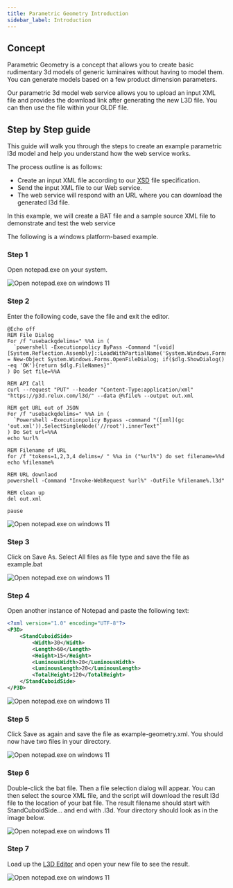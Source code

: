 ```yaml
---
title: Parametric Geometry Introduction
sidebar_label: Introduction
---
```


## Concept

Parametric Geometry is a concept that allows you to create basic rudimentary 3d models of generic luminaires without having to model them. You can generate models based on a few product dimension parameters.

Our parametric 3d model web service allows you to upload an input XML file and provides the download link after generating the new L3D file. You can then use the file within your GLDF file.

## Step by Step guide

This guide will walk you through the steps to create an example parametric l3d model and help you understand how the web service works.

The process outline is as follows:

- Create an input XML file according to our <a href="/xsd/p3d/p3d.xsd" target="_blank">XSD</a> file specification.
- Send the input XML file to our Web service.
- The web service will respond with an URL where you can download the generated l3d file.

In this example, we will create a BAT file and a sample source XML file to demonstrate and test the web service

The following is a windows platform-based example.

### Step 1

Open notepad.exe on your system.

![Open notepad.exe on windows 11](/img/docs/geometry/screenshots/opennotepad.webp)

### Step 2
Enter the following code, save the file and exit the editor.

```
@Echo off
REM File Dialog
For /f "usebackqdelims=" %%A in (
  `powershell -Executionpolicy ByPass -Command "[void][System.Reflection.Assembly]::LoadWithPartialName('System.Windows.Forms');$dlg = New-Object System.Windows.Forms.OpenFileDialog; if($dlg.ShowDialog() -eq 'OK'){return $dlg.FileNames}"`
) Do Set file=%%A

REM API Call
curl --request "PUT" --header "Content-Type:application/xml" "https://p3d.relux.com/l3d/" --data @%file% --output out.xml

REM get URL out of JSON
For /f "usebackqdelims=" %%A in (
  `Powershell -Executionpolicy Bypass -command "([xml](gc 'out.xml')).SelectSingleNode('//root').innerText"`
) Do Set url=%%A
echo %url%

REM Filename of URL
for /f "tokens=1,2,3,4 delims=/ " %%a in ("%url%") do set filename=%%d
echo %filename%

REM URL downlaod
powershell -Command "Invoke-WebRequest %url%" -OutFile %filename%.l3d"

REM clean up
del out.xml

pause
```

![Open notepad.exe on windows 11](/img/docs/geometry/screenshots/notepad.webp)

### Step 3 
Click on Save As. Select All files as file type and save the file as example.bat

![Open notepad.exe on windows 11](/img/docs/geometry/screenshots/saveas.webp)

### Step 4
Open another instance of Notepad and paste the following text: 

```xml
<?xml version="1.0" encoding="UTF-8"?>
<P3D>
    <StandCuboidSide>
	    <Width>30</Width>
	    <Length>60</Length>
	    <Height>15</Height>
	    <LuminousWidth>20</LuminousWidth>
	    <LuminousLength>20</LuminousLength>
	    <TotalHeight>120</TotalHeight>
    </StandCuboidSide>
</P3D>
```

![Open notepad.exe on windows 11](/img/docs/geometry/screenshots/xmlnotepad.webp)

### Step 5
Click Save as again and save the file as example-geometry.xml. You should now have two files in your directory.

![Open notepad.exe on windows 11](/img/docs/geometry/screenshots/files1.webp)

### Step 6
Double-click the bat file. Then a file selection dialog will appear. You can then select the source XML file, and the script will download the result l3d file to the location of your bat file. The result filename should start with StandCuboidSide... and end with .l3d. Your directory should look as in the image below.

![Open notepad.exe on windows 11](/img/docs/geometry/screenshots/result.webp)

### Step 7
Load up the <a href="https://l3d-editor.gldf.io" target="_blank">L3D Editor</a> and open your new file to see the result.

![Open notepad.exe on windows 11](/img/docs/geometry/screenshots/resulteditor.webp)